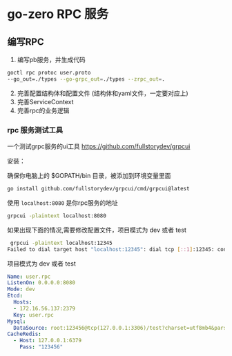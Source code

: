 # go-zero RPC 服务


## 编写RPC

1. 编写pb服务，并生成代码

```sh
goctl rpc protoc user.proto 
--go_out=./types --go-grpc_out=./types --zrpc_out=.
```
2. 完善配置结构体和配置文件 (结构体和yaml文件，一定要对应上)
3. 完善ServiceContext
4. 完善rpc的业务逻辑


### rpc 服务测试工具

一个测试grpc服务的ui工具
https://github.com/fullstorydev/grpcui

安装：

确保你电脑上的 $GOPATH/bin 目录，被添加到环境变量里面

```bash
go install github.com/fullstorydev/grpcui/cmd/grpcui@latest
```

使用 `localhost:8080` 是你rpc服务的地址
```bash
grpcui -plaintext localhost:8080
```

如果出现下面的情况,需要修改配置文件，项目模式为 dev 或者 test
```bash
 grpcui -plaintext localhost:12345
Failed to dial target host "localhost:12345": dial tcp [::1]:12345: connectex: No connection could be made because the target machine actively refused it.
```

项目模式为 dev 或者 test
```yaml
Name: user.rpc
ListenOn: 0.0.0.0:8080
Mode: dev
Etcd:
  Hosts:
  - 172.16.56.137:2379
  Key: user.rpc
Mysql:
  DataSource: root:123456@tcp(127.0.0.1:3306)/test?charset=utf8mb4&parseTime=True&loc=Asia%2FShanghai
CacheRedis:
  - Host: 127.0.0.1:6379
    Pass: "123456"
```